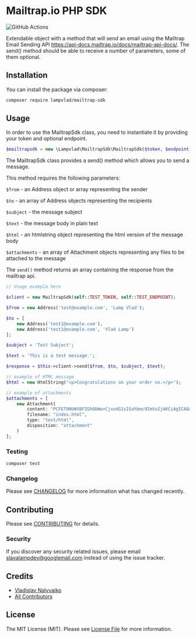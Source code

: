 # Mailtrap.io PHP SDK

![GitHub Actions](https://github.com/lampvlad/mailtrap-php-sdk/actions/workflows/main.yml/badge.svg)

Extendable object with a method that will send an email using the Mailtrap Email Sending API https://api-docs.mailtrap.io/docs/mailtrap-api-docs/. The send() method should be able to receive a number of parameters, some of them optional.

## Installation

You can install the package via composer:

```bash
composer require lampvlad/mailtrap-sdk
```

## Usage

In order to use the MailtrapSdk class, you need to instantiate it by providing your token and optional endpoint.

```php
$mailtrapsdk = new \Lampvlad\MailtrapSdk\MailtrapSdk($token, $endpoint);
```

The MailtrapSdk class provides a send() method which allows you to send a message.

This method requires the following parameters:


`$from` - an Address object or array representing the sender

`$to` - an array of Address objects representing the recipients

`$subject` - the message subject

`$text` - the message body in plain text

`$html` - an htmlstring object representing the html version of the message body

`$attachments` - an array of Attachment objects representing any files to be attached to the message


The `send()` method returns an array containing the response from the mailtrap api.

```php
// Usage example here

$client = new MailtrapSdk(self::TEST_TOKEN, self::TEST_ENDPOINT);

$from = new Address('test@example.com', 'Lamp Vlad');

$to = [
    new Address('test1@example.com'),
    new Address('test1@example.com', 'Vlad Lamp')
];

$subject = 'Test Subject';

$text = 'This is a test message.';

$response = $this->client->send($from, $to, $subject, $text);

// example of HTML message
$html = new HtmlString("<p>Congratulations on your order no.</p>");

// example of attachments
$attachments = [
    new Attachment(
        content: "PCFET0NUWVBFIGh0bWw+CjxodG1sIGxhbmc9ImVuIj4KCiAgICA8aGVhZD4KICAgICAgICA8bWV0YSBjaGFyc2V0PSJVVEYtOCI+CiAgICAgICAgPG1ldGEgaHR0cC1lcXVpdj0iWC1VQS1Db21wYXRpYmxlIiBjb250ZW50PSJJRT1lZGdlIj4KICAgICAgICA8bWV0YSBuYW1lPSJ2aWV3cG9ydCIgY29udGVudD0id2lkdGg9ZGV2aWNlLXdpZHRoLCBpbml0aWFsLXNjYWxlPTEuMCI+CiAgICAgICAgPHRpdGxlPkRvY3VtZW50PC90aXRsZT4KICAgIDwvaGVhZD4KCiAgICA8Ym9keT4KCiAgICA8L2JvZHk+Cgo8L2h0bWw+Cg==",
        filename: "index.html",
        type: "text/html",
        disposition: "attachment"
    )
];

```

### Testing

```bash
composer test
```

### Changelog

Please see [CHANGELOG](CHANGELOG.md) for more information what has changed recently.

## Contributing

Please see [CONTRIBUTING](CONTRIBUTING.md) for details.

### Security

If you discover any security related issues, please email slavalampdev@googlemail.com instead of using the issue tracker.

## Credits

-   [Vladislav Nalyvaiko](https://github.com/lampvlad)
-   [All Contributors](../../contributors)

## License

The MIT License (MIT). Please see [License File](LICENSE.md) for more information.
